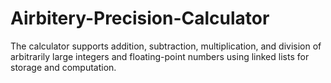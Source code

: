 # Airbitery-Precision-Calculator
The calculator supports addition,  subtraction, multiplication, and division of arbitrarily large integers and  floating-point numbers using linked lists for storage and computation.  
